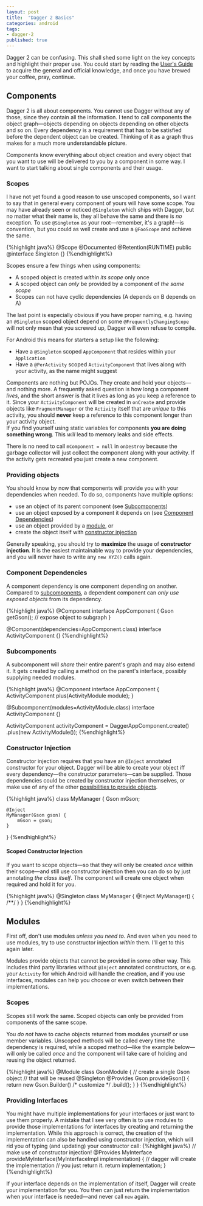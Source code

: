 ```yaml
---
layout: post
title:  "Dagger 2 Basics"
categories: android
tags:
- dagger-2
published: true
---
```

Dagger 2 can be confusing. This shall shed some light on the key concepts and highlight their proper use. You could start by reading the [User's Guide](http://google.github.io/dagger/users-guide.html) to acquire the general and official knowledge, and once you have brewed your coffee, pray, continue.

## Components
Dagger 2 is all about components. You cannot use Dagger without any of those, since they contain all the information. I tend to call components the object graph&mdash;objects depending on objects depending on other objects and so on. Every dependency is a requirement that has to be satisfied before the dependent object can be created. Thinking of it as a graph thus makes for a much more understandable picture. 

Components know everything about object creation and every object that you want to use will be delivered to you by a component in some way. I want to start talking about single components and their usage.

### Scopes

I have not yet found a good reason to use unscoped components, so I want to say that in general every component of yours will have some scope. You may have already seen or noticed `@Singleton` which ships with Dagger, but no matter what their name is, they all behave the same and there is *no* exception. To use `@Singleton` as your root&mdash;remember, it's a graph!&mdash;is convention, but you could as well create and use a `@FooScope` and achieve the same.

{%highlight java%}
@Scope
@Documented
@Retention(RUNTIME)
public @interface Singleton {}
{%endhighlight%}

Scopes ensure a few things when using components:

* A scoped object is created *within its scope* only once
* A scoped object can *only* be provided by a component of *the same scope*
* Scopes can not have cyclic dependencies (A depends on B depends on A)

The last point is especially obvious if you have proper naming, e.g. having an `@Singleton` scoped object depend on some `@FrequentlyChangingScope` will not only mean that you screwed up, Dagger will even refuse to compile.

For Android this means for starters a setup like the following:

* Have a `@Singleton` scoped `AppComponent` that resides within your `Application`
* Have a `@PerActivity` scoped `ActivityComponent` that lives along with your activity, as the name might suggest

Components are nothing but POJOs. They create and hold your objects&mdash;and nothing more. A frequently asked question is how long a component *lives*, and the short answer is that it lives as long as you keep a reference to it. Since your `ActivityComponent` will be created in `onCreate` and provide objects like `FragmentManager` or the `Activity` itself that are *unique* to this activity, you should **never** keep a reference to this component longer than your activity object.  
If you find yourself using static variables for components **you are doing something wrong**. This *will* lead to memory leaks and side effects.

There is no need to call `mComponent = null` in `onDestroy` because the garbage collector will just collect the component along with your activity. If the activity gets recreated you just create a new component.

### Providing objects

You should know by now that components will provide you with your dependencies when needed. To do so, components have multiple options:

* use an object of its parent component (see [Subcomponents](#subcomponents))
* use an object exposed by a component it depends on (see [Component Dependencies](#component-dependencies))
* use an object provided by a [module](#modules), or
* create the object itself with [constructor injection](#constructor-injection)

Generally speaking, you should try to **maximize** the usage of **constructor injection**. It is the easiest maintainable way to provide your dependencies, and you will never have to write any `new XYZ()` calls again.

### Component Dependencies
A component dependency is one component depending on another. Compared to [subcomponents](#subcomponents), a dependent component can *only use exposed objects* from its dependency.

{%highlight java%}
@Component
interface AppComponent {
    Gson getGson(); // expose object to subgraph
}

@Component(dependencies=AppComponent.class)
interface ActivityComponent {}
{%endhighlight%}


### Subcomponents
A subcomponent will *share* their entire parent's graph and may also extend it.
It gets created by calling a method on the parent's interface, possibly supplying needed modules.

{%highlight java%}
@Component
interface AppComponent {
    ActivityComponent plus(ActivityModule module);
}

@Subcomponent(modules=ActivityModule.class)
interface ActivityComponent {}

ActivityComponent activityComponent
        = DaggerAppComponent.create()
            .plus(new ActivityModule());
{%endhighlight%}

### Constructor Injection

Constructor injection requires that you have an `@Inject` annotated constructor for your object. Dagger will be able to create your object iff every dependency&mdash;the constructor parameters&mdash;can be supplied. Those dependencies could be created by constructor injection themselves, or make use of any of the other [possibilities to provide objects](#providing-objects).

{%highlight java%}
class MyManager {
    Gson mGson;
    
    @Inject
    MyManager(Gson gson) {
        mGson = gson;
    }
}
{%endhighlight%}

#### Scoped Constructor Injection

If you want to scope objects&mdash;so that they will only be created *once* within their scope&mdash;and still use constructor injection then you can do so by just annotating *the class itself*. The component will create one object when required and hold it for you.

{%highlight java%}
@Singleton
class MyManager {
    @Inject
    MyManager() { /**/ }
}
{%endhighlight%}


## Modules
First off, don't use modules *unless you need to*. And even when you need to use modules, try to use constructor injection *within* them. I'll get to this again later.

Modules provide objects that cannot be provided in some other way. This includes third party libraries without `@Inject` annotated constructors, or e.g. your `Activity` for which Android will handle the creation, and if you use interfaces, modules can help you choose or even switch between their implementations.

### Scopes

Scopes still work the same. Scoped objects can only be provided from components of the same scope.

You *do not* have to cache objects returned from modules yourself or use member variables. Unscoped methods will be called every time the dependency is required, while a scoped method&mdash;like the example below&mdash;will only be called *once* and the component will take care of holding and reusing the object returned.

{%highlight java%}
@Module
class GsonModule {
    // create a single Gson object
    //   that will be reused
    @Singleton
    @Provides
    Gson provideGson() {
        return new Gson.Builder()
        /* customize */
        .build();
    }
}
{%endhighlight%}

### Providing Interfaces

You might have multiple implementations for your interfaces or just want to use them properly. A mistake that I see very often is to use modules to provide those implementations for interfaces by creating and returning the implementation. While this approach is correct, the creation of the implementation can also be handled using constructor injection, which will rid you of typing (and updating) your constructor call:
{%highlight java%}
// make use of constructor injection!
@Provides
MyInterface provideMyInterface(MyInterfaceImpl implementation) {
    // dagger will create the implementation
    // you just return it.
    return implementation;
}
{%endhighlight%}

If your interface depends on the implementation of itself, Dagger will create your implementation for you. You then can just return the implementation when your interface is needed&mdash;and never call `new` again.